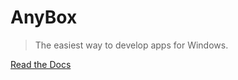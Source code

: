 # AnyBox

> The easiest way to develop apps for Windows.

[Read the Docs](https://fresh2.dev/doc/anybox/)
